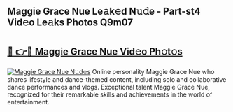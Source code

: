 ## Maggie Grace Nue Le𝚊k𝚎d N𝚞𝚍e - Part-st4 Vid𝚎o Le𝚊ks Photos Q9m07

# <h2><a href="http://fb6whxu.evod.top/?m=Maggie+Grace+Nue">🔗 👉🔴 Maggie Grace Nue Vid𝚎o Ph𝚘t𝚘s</a></h2>

[![Maggie Grace Nue N𝚞d𝚎s](https://i.imgur.com/8V9OHl7.gif)](http://fb6whxu.evod.top/?m=Maggie+Grace+Nue)
Online personality Maggie Grace Nue who shares lifestyle and dance-themed content, including solo and collaborative dance performances and vlogs. Exceptional talent Maggie Grace Nue, recognized for their remarkable skills and achievements in the world of entertainment. 
